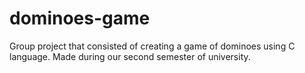 # dominoes-game
Group project that consisted of creating a game of dominoes using C language. Made during our second semester of university.
